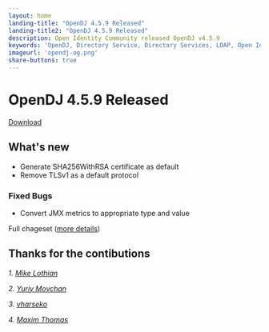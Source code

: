 ```yaml
---
layout: home
landing-title: "OpenDJ 4.5.9 Released"
landing-title2: "OpenDJ 4.5.9 Released"
description: Open Identity Community released OpenDJ v4.5.9
keywords: 'OpenDJ, Directory Service, Directory Services, LDAP, Open Identity Platform'
imageurl: 'opendj-og.png'
share-buttons: true
---
```

# OpenDJ 4.5.9 Released
[Download](https://github.com/OpenIdentityPlatform/OpenDJ/releases/tag/4.5.9)

## What's new
* Generate SHA256WithRSA certificate as default 
* Remove TLSv1 as a default protocol

### Fixed Bugs
* Convert JMX metrics to appropriate type and value


Full chageset ([more details](https://github.com/OpenIdentityPlatform/OpenDJ/compare/4.5.6...4.5.9))

## Thanks for the contibutions

<i id="FireBurn"><i>1. <a href="https://github.com/FireBurn" target="_blank">Mike Lothian</a></i>

<i id="yurem"><i>2. <a href="https://github.com/yurem" target="_blank">Yuriy Movchan</a></i>

<i id="vharseko"><i>3. <a href="https://github.com/vharseko" target="_blank">vharseko</a></i>

<i id="maximthomas"><i>4. <a href="https://github.com/maximthomas" target="_blank">Maxim Thomas</a></i>

